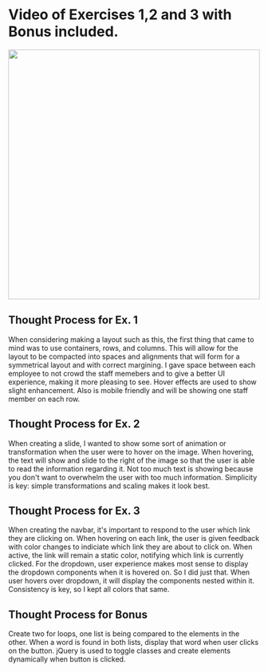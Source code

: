# Video of Exercises 1,2 and 3 with Bonus included.

<img height="500px" width="100%" src="exercise.gif" />

## Thought Process for Ex. 1
When considering making a layout such as this, the first thing that came to mind was to use containers, rows, and columns. This will allow for the layout to be compacted into spaces and alignments that will form for a symmetrical layout and with correct margining. I gave space between each employee to not crowd the staff memebers and to give a better UI experience, making it more pleasing to see. Hover effects are used to show slight enhancement. Also is mobile friendly and will be showing one staff member on each row.

## Thought Process for Ex. 2
When creating a slide, I wanted to show some sort of animation or transformation when the user were to hover on the image. When hovering, the text will show and slide to the right of the image so that the user is able to read the information regarding it. Not too much text is showing because you don't want to overwhelm the user with too much information. Simplicity is key: simple transformations and scaling makes it look best.

## Thought Process for Ex. 3
When creating the navbar, it's important to respond to the user which link they are clicking on. When hovering on each link, the user is given feedback with color changes to indiciate which link they are about to click on. When active, the link will remain a static color, notifying which link is currently clicked. For the dropdown, user experience makes most sense to display the dropdown components when it is hovered on. So I did just that. When user hovers over dropdown, it will display the components nested within it. Consistency is key, so I kept all colors that same.

## Thought Process for Bonus
Create two for loops, one list is being compared to the elements in the other. When a word is found in both lists, display that word when user clicks on the button. jQuery is used to toggle classes and create elements dynamically when button is clicked.

